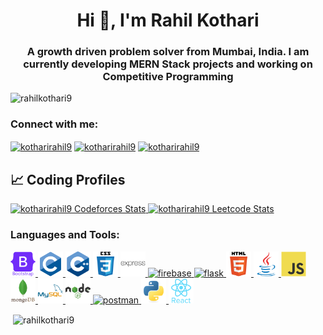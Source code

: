 <h1 align="center">Hi 👋, I'm Rahil Kothari</h1>
<h3 align="center">A growth driven problem solver from Mumbai, India. I am currently developing MERN Stack projects and working on Competitive Programming</h3>

<p align="left"> <img src="https://komarev.com/ghpvc/?username=rahilkothari9&label=Profile%20views&color=0e75b6&style=flat" alt="rahilkothari9" /> </p>

<h3 align="left">Connect with me:</h3>
<p align="left">
<a href="https://www.codechef.com/users/kotharirahil9" target="blank"><img align="center" src="https://cdn.jsdelivr.net/npm/simple-icons@3.1.0/icons/codechef.svg" alt="kotharirahil9" height="30" width="40" /></a>
<a href="https://codeforces.com/profile/kotharirahil9" target="blank"><img align="center" src="https://raw.githubusercontent.com/rahuldkjain/github-profile-readme-generator/master/src/images/icons/Social/codeforces.svg" alt="kotharirahil9" height="30" width="40" /></a>
<a href="https://www.leetcode.com/kotharirahil9" target="blank"><img align="center" src="https://raw.githubusercontent.com/rahuldkjain/github-profile-readme-generator/master/src/images/icons/Social/leet-code.svg" alt="kotharirahil9" height="30" width="40" /></a>
</p>

## 📈 Coding Profiles

<span>
<a href="https://codeforces.com/profile/kotharirahil9">
<img height="316" src="https://codeforces-readme-stats.vercel.app/api/card?username=kotharirahil9&theme=github_dark&force_username=true&border_color=404040" alt="kotharirahil9 Codeforces Stats"/>
</a>
<a href="https://leetcode.com/kotharirahil9">
<img height="316" src="https://leetcard.jacoblin.cool/kotharirahil9?theme=dark&font=Ubuntu&cache=14400&ext=contest&sheets=https://gist.githubusercontent.com/kotharirahil9/5e715e284c89cace8f5fa09f7fb930b8/raw/ec0be570f114124b1a2156a660d67baa0ab5639d/leetcode_stats_card.css" alt="kotharirahil9 Leetcode Stats"/>
</a>
</span>

<h3 align="left">Languages and Tools:</h3>
<p align="left"> <a href="https://getbootstrap.com" target="_blank" rel="noreferrer"> <img src="https://raw.githubusercontent.com/devicons/devicon/master/icons/bootstrap/bootstrap-plain-wordmark.svg" alt="bootstrap" width="40" height="40"/> </a> <a href="https://www.cprogramming.com/" target="_blank" rel="noreferrer"> <img src="https://raw.githubusercontent.com/devicons/devicon/master/icons/c/c-original.svg" alt="c" width="40" height="40"/> </a> <a href="https://www.w3schools.com/cpp/" target="_blank" rel="noreferrer"> <img src="https://raw.githubusercontent.com/devicons/devicon/master/icons/cplusplus/cplusplus-original.svg" alt="cplusplus" width="40" height="40"/> </a> <a href="https://www.w3schools.com/css/" target="_blank" rel="noreferrer"> <img src="https://raw.githubusercontent.com/devicons/devicon/master/icons/css3/css3-original-wordmark.svg" alt="css3" width="40" height="40"/> </a> <a href="https://expressjs.com" target="_blank" rel="noreferrer"> <img src="https://raw.githubusercontent.com/devicons/devicon/master/icons/express/express-original-wordmark.svg" alt="express" width="40" height="40"/> </a> <a href="https://firebase.google.com/" target="_blank" rel="noreferrer"> <img src="https://www.vectorlogo.zone/logos/firebase/firebase-icon.svg" alt="firebase" width="40" height="40"/> </a> <a href="https://flask.palletsprojects.com/" target="_blank" rel="noreferrer"> <img src="https://www.vectorlogo.zone/logos/pocoo_flask/pocoo_flask-icon.svg" alt="flask" width="40" height="40"/> </a> <a href="https://www.w3.org/html/" target="_blank" rel="noreferrer"> <img src="https://raw.githubusercontent.com/devicons/devicon/master/icons/html5/html5-original-wordmark.svg" alt="html5" width="40" height="40"/> </a> <a href="https://www.java.com" target="_blank" rel="noreferrer"> <img src="https://raw.githubusercontent.com/devicons/devicon/master/icons/java/java-original.svg" alt="java" width="40" height="40"/> </a> <a href="https://developer.mozilla.org/en-US/docs/Web/JavaScript" target="_blank" rel="noreferrer"> <img src="https://raw.githubusercontent.com/devicons/devicon/master/icons/javascript/javascript-original.svg" alt="javascript" width="40" height="40"/> </a> <a href="https://www.mongodb.com/" target="_blank" rel="noreferrer"> <img src="https://raw.githubusercontent.com/devicons/devicon/master/icons/mongodb/mongodb-original-wordmark.svg" alt="mongodb" width="40" height="40"/> </a> <a href="https://www.mysql.com/" target="_blank" rel="noreferrer"> <img src="https://raw.githubusercontent.com/devicons/devicon/master/icons/mysql/mysql-original-wordmark.svg" alt="mysql" width="40" height="40"/> </a> <a href="https://nodejs.org" target="_blank" rel="noreferrer"> <img src="https://raw.githubusercontent.com/devicons/devicon/master/icons/nodejs/nodejs-original-wordmark.svg" alt="nodejs" width="40" height="40"/> </a> <a href="https://postman.com" target="_blank" rel="noreferrer"> <img src="https://www.vectorlogo.zone/logos/getpostman/getpostman-icon.svg" alt="postman" width="40" height="40"/> </a> <a href="https://www.python.org" target="_blank" rel="noreferrer"> <img src="https://raw.githubusercontent.com/devicons/devicon/master/icons/python/python-original.svg" alt="python" width="40" height="40"/> </a> <a href="https://reactjs.org/" target="_blank" rel="noreferrer"> <img src="https://raw.githubusercontent.com/devicons/devicon/master/icons/react/react-original-wordmark.svg" alt="react" width="40" height="40"/> </a> </p>

<p>&nbsp;<img align="center" src="https://github-readme-stats.vercel.app/api?username=rahilkothari9&show_icons=true&locale=en" alt="rahilkothari9" /></p>
<!-- <img src="https://spotify-recently-played-readme.vercel.app/api?user=21rquud6gxqynpsn7dbiws6eq"/> -->
